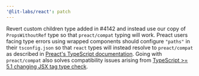 ```yaml
---
'@lit-labs/react': patch
---
```


Revert custom children type added in #4142 and instead use our copy of `PropsWithoutRef` type so that `preact/compat` typing will work.
Preact users facing type errors using wrapped components should configure `"paths"` in their `tsconfig.json` so that `react` types will instead resolve to `preact/compat` as described in [Preact's TypeScript documentation](https://preactjs.com/guide/v10/typescript/#typescript-preactcompat-configuration).
Going with `preact/compat` also solves compatibility issues arising from [TypeScript >= 5.1 changing JSX tag type check](https://www.typescriptlang.org/docs/handbook/release-notes/typescript-5-1.html#decoupled-type-checking-between-jsx-elements-and-jsx-tag-types).

